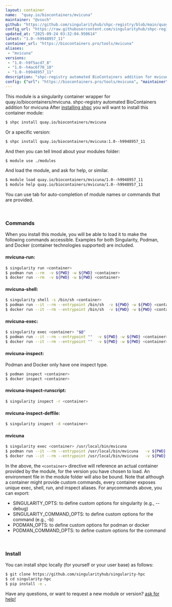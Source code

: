 ```yaml
---
layout: container
name:  "quay.io/biocontainers/mvicuna"
maintainer: "@vsoch"
github: "https://github.com/singularityhub/shpc-registry/blob/main/quay.io/biocontainers/mvicuna/container.yaml"
config_url: "https://raw.githubusercontent.com/singularityhub/shpc-registry/main/quay.io/biocontainers/mvicuna/container.yaml"
updated_at: "2025-09-24 03:32:04.950614"
latest: "1.0--h9948957_11"
container_url: "https://biocontainers.pro/tools/mvicuna"
aliases:
 - "mvicuna"
versions:
 - "1.0--h9f5acd7_8"
 - "1.0--h4ac6f70_10"
 - "1.0--h9948957_11"
description: "shpc-registry automated BioContainers addition for mvicuna"
config: {"url": "https://biocontainers.pro/tools/mvicuna", "maintainer": "@vsoch", "description": "shpc-registry automated BioContainers addition for mvicuna", "latest": {"1.0--h9948957_11": "sha256:29ba72cc4ea217de6c86cbb8a28763be7b05920f99467d7f63dc079cbdb925ff"}, "tags": {"1.0--h9f5acd7_8": "sha256:9ffed2da86568ec0049e4e4c5ed84a631251192aa3c849951fdfaa399e7dc744", "1.0--h4ac6f70_10": "sha256:e00345c62ab115e0cef4180370aca07acc8b18acacc1386b8022df650786449b", "1.0--h9948957_11": "sha256:29ba72cc4ea217de6c86cbb8a28763be7b05920f99467d7f63dc079cbdb925ff"}, "docker": "quay.io/biocontainers/mvicuna", "aliases": {"mvicuna": "/usr/local/bin/mvicuna"}}
---
```


This module is a singularity container wrapper for quay.io/biocontainers/mvicuna.
shpc-registry automated BioContainers addition for mvicuna
After [installing shpc](#install) you will want to install this container module:


```bash
$ shpc install quay.io/biocontainers/mvicuna
```

Or a specific version:

```bash
$ shpc install quay.io/biocontainers/mvicuna:1.0--h9948957_11
```

And then you can tell lmod about your modules folder:

```bash
$ module use ./modules
```

And load the module, and ask for help, or similar.

```bash
$ module load quay.io/biocontainers/mvicuna/1.0--h9948957_11
$ module help quay.io/biocontainers/mvicuna/1.0--h9948957_11
```

You can use tab for auto-completion of module names or commands that are provided.

<br>

### Commands

When you install this module, you will be able to load it to make the following commands accessible.
Examples for both Singularity, Podman, and Docker (container technologies supported) are included.

#### mvicuna-run:

```bash
$ singularity run <container>
$ podman run --rm  -v ${PWD} -w ${PWD} <container>
$ docker run --rm  -v ${PWD} -w ${PWD} <container>
```

#### mvicuna-shell:

```bash
$ singularity shell -s /bin/sh <container>
$ podman run --it --rm --entrypoint /bin/sh  -v ${PWD} -w ${PWD} <container>
$ docker run --it --rm --entrypoint /bin/sh  -v ${PWD} -w ${PWD} <container>
```

#### mvicuna-exec:

```bash
$ singularity exec <container> "$@"
$ podman run --it --rm --entrypoint ""  -v ${PWD} -w ${PWD} <container> "$@"
$ docker run --it --rm --entrypoint ""  -v ${PWD} -w ${PWD} <container> "$@"
```

#### mvicuna-inspect:

Podman and Docker only have one inspect type.

```bash
$ podman inspect <container>
$ docker inspect <container>
```

#### mvicuna-inspect-runscript:

```bash
$ singularity inspect -r <container>
```

#### mvicuna-inspect-deffile:

```bash
$ singularity inspect -d <container>
```


#### mvicuna

```bash
$ singularity exec <container> /usr/local/bin/mvicuna
$ podman run --it --rm --entrypoint /usr/local/bin/mvicuna   -v ${PWD} -w ${PWD} <container> -c " $@"
$ docker run --it --rm --entrypoint /usr/local/bin/mvicuna   -v ${PWD} -w ${PWD} <container> -c " $@"
```



In the above, the `<container>` directive will reference an actual container provided
by the module, for the version you have chosen to load. An environment file in the
module folder will also be bound. Note that although a container
might provide custom commands, every container exposes unique exec, shell, run, and
inspect aliases. For anycommands above, you can export:

 - SINGULARITY_OPTS: to define custom options for singularity (e.g., --debug)
 - SINGULARITY_COMMAND_OPTS: to define custom options for the command (e.g., -b)
 - PODMAN_OPTS: to define custom options for podman or docker
 - PODMAN_COMMAND_OPTS: to define custom options for the command

<br>

### Install

You can install shpc locally (for yourself or your user base) as follows:

```bash
$ git clone https://github.com/singularityhub/singularity-hpc
$ cd singularity-hpc
$ pip install -e .
```

Have any questions, or want to request a new module or version? [ask for help!](https://github.com/singularityhub/singularity-hpc/issues)